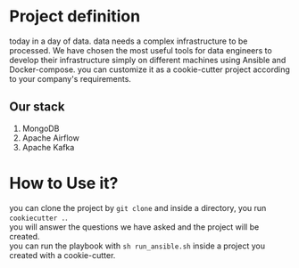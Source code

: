 # Project definition
today in a day of data. data needs a complex infrastructure to be processed. We have chosen the most useful tools for data engineers to develop their infrastructure simply on different machines using Ansible and Docker-compose.
you can customize it as a cookie-cutter project according to your company's requirements.

## Our stack
1. MongoDB
2. Apache Airflow
3. Apache Kafka
   
# How to Use it?
you can clone the project by `git clone` and inside a directory, you run `cookiecutter .`.<br />
you will answer the questions we have asked and the project will be created.<br />
you can run the playbook with `sh run_ansible.sh` inside a project you created with a cookie-cutter.
